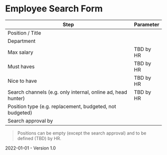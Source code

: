 # Employee Search Form

| Step                                                         | Parameter |
| ------------------------------------------------------------ | --------- |
| Position / Title                                             |           |
| Department                                                   |           |
| Max salary                                                   | TBD by HR |
| Must haves                                                   | TBD by HR |
| Nice to have                                                 | TBD by HR |
| Search channels (e.g. only internal, online ad, head hunter) | TBD by HR |
| Position type (e.g. replacement, budgeted, not budgeted)     |           |
| Search approval by                                           |           |

> Positions can be empty (except the search approval) and to be defined (TBD) by HR.



2022-01-01 - Version 1.0

